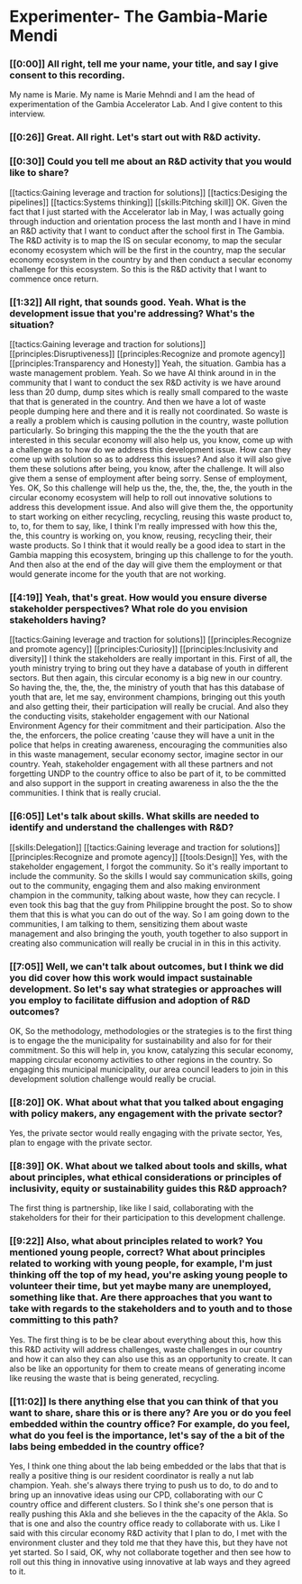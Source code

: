 # Experimenter\- The Gambia\-Marie Mendi 

### [[0:00]] All right, tell me your name, your title, and say I give consent to this recording\.

My name is Marie\. My name is Marie Mehndi and I am the head of experimentation of the Gambia Accelerator Lab\. And I give content to this interview\.

### [[0:26]] Great\. All right\. Let's start out with R&D activity\.

### [[0:30]] Could you tell me about an R&D activity that you would like to share?

[[tactics:Gaining leverage and traction for solutions]]
[[tactics:Desiging the pipelines]]
[[tactics:Systems thinking]]
[[skills:Pitching skill]]
OK\. Given the fact that I just started with the Accelerator lab in May, I was actually going through induction and orientation process the last month and I have in mind an R&D activity that I want to conduct after the school first in The Gambia\. The R&D activity is to map the IS on secular economy, to map the secular economy ecosystem which will be the first in the country, map the secular economy ecosystem in the country by and then conduct a secular economy challenge for this ecosystem\. So this is the R&D activity that I want to commence once return\.


### [[1:32]] All right, that sounds good\. Yeah\. What is the development issue that you're addressing?  What's the situation?

[[tactics:Gaining leverage and traction for solutions]]
[[principles:Disruptiveness]]
[[principles:Recognize and promote agency]]
[[principles:Transparency and Honesty]]
Yeah, the situation\. Gambia has a waste management problem\. Yeah\. So we have AI think around in in the community that I want to conduct the sex R&D activity is we have around less than 20 dump, dump sites which is really small compared to the waste that that is generated in the country\. And then we have a lot of waste people dumping here and there and it is really not coordinated\. So waste is a really a problem which is causing pollution in the country, waste pollution particularly\. So bringing this mapping the the the the youth that are interested in this secular economy will also help us, you know, come up with a challenge as to how do we address this development issue\. How can they come up with solution so as to address this issues? And also it will also give them these solutions after being, you know, after the challenge\. It will also give them a sense of employment after being sorry\. Sense of employment, Yes\. OK, So this challenge will help us the, the, the, the, the, the youth in the circular economy ecosystem will help to roll out innovative solutions to address this development issue\. And also will give them the, the opportunity to start working on either recycling, recycling, reusing this waste product to, to, to, for them to say, like, I think I'm really impressed with how this the, the, this country is working on, you know, reusing, recycling their, their waste products\. So I think that it would really be a good idea to start in the Gambia mapping this ecosystem, bringing up this challenge to for the youth\. And then also at the end of the day will give them the employment or that would generate income for the youth that are not working\.


### [[4:19]] Yeah, that's great\. How would you ensure diverse stakeholder perspectives? What role do you envision stakeholders having?

[[tactics:Gaining leverage and traction for solutions]]
[[principles:Recognize and promote agency]]
[[principles:Curiosity]]
[[principles:Inclusivity and diversity]]
I think the stakeholders are really important in this\. First of all, the youth ministry trying to bring out they have a database of youth in different sectors\. But then again, this circular economy is a big new in our country\. So having the, the, the, the, the ministry of youth that has this database of youth that are, let me say, environment champions, bringing out this youth and also getting their, their participation will really be crucial\. And also they the conducting visits, stakeholder engagement with our National Environment Agency for their commitment and their participation\. Also the the, the enforcers, the police creating 'cause they will have a unit in the police that helps in creating awareness, encouraging the communities also in this waste management, secular economy sector, imagine sector in our country\. Yeah, stakeholder engagement with all these partners and not forgetting UNDP to the country office to also be part of it, to be committed and also support in the support in creating awareness in also the the the communities\. I think that is really crucial\.


### [[6:05]] Let's talk about skills\. What skills are needed to identify and understand the challenges with R&D?

[[skills:Delegation]]
[[tactics:Gaining leverage and traction for solutions]]
[[principles:Recognize and promote agency]]
[[tools:Design]]
Yes, with the stakeholder engagement, I forgot the community\. So it's really important to include the community\. So the skills I would say communication skills, going out to the community, engaging them and also making environment champion in the community, talking about waste, how they can recycle\. I even took this bag that the guy from Philippine brought the post\. So to show them that this is what you can do out of the way\. So I am going down to the communities, I am talking to them, sensitizing them about waste management and also bringing the youth, youth together to also support in creating also communication will really be crucial in in this in this activity\.


### [[7:05]] Well, we can't talk about outcomes, but I think we did you did cover how this work would impact sustainable development\. So let's say what strategies or approaches will you employ to facilitate diffusion and adoption of R&D outcomes?

OK, So the methodology, methodologies or the strategies is to the first thing is to engage the the municipality for sustainability and also for for their commitment\. So this will help in, you know, catalyzing this secular economy, mapping circular economy activities to other regions in the country\. So engaging this municipal municipality, our area council leaders to join in this development solution challenge would really be crucial\.

### [[8:20]] OK\. What about what that you talked about engaging with policy makers, any engagement with the private sector?

Yes, the private sector would really engaging with the private sector, Yes, plan to engage with the private sector\.

### [[8:39]] OK\. What about we talked about tools and skills, what about principles, what ethical considerations or principles of inclusivity, equity or sustainability guides this R&D approach?

The first thing is partnership, like like I said, collaborating with the stakeholders for their for their participation to this development challenge\.

### [[9:22]] Also, what about principles related to work? You mentioned young people, correct? What about principles related to working with young people, for example, I'm just thinking off the top of my head, you're asking young people to volunteer their time, but yet maybe many are unemployed, something like that\. Are there approaches that you want to take with regards to the stakeholders and to youth and to those committing to this path?  
Yes\. The first thing is to be be clear about everything about this, how this this R&D activity will address challenges, waste challenges in our country and how it can also they can also use this as an opportunity to create\. It can also be like an opportunity for them to create means of generating income like reusing the waste that is being generated, recycling\.

### [[11:02]] Is there anything else that you can think of that you want to share, share this or is there any? Are you or do you feel embedded within the country office? For example, do you feel, what do you feel is the importance, let's say of the a bit of the labs being embedded in the country office?  
Yes, I think one thing about the lab being embedded or the labs that that is really a positive thing is our resident coordinator is really a nut lab champion\. Yeah\. she's always there trying to push us to do, to do and to bring up an innovative ideas using our CPD, collaborating with our C country office and different clusters\. So I think she's one person that is really pushing this Akla and she believes in the the capacity of the Akla\. So that is one and also the country office ready to collaborate with us\. Like I said with this circular economy R&D activity that I plan to do, I met with the environment cluster and they told me that they have this, but they have not yet started\. So I said, OK, why not collaborate together and then see how to roll out this thing in innovative using innovative at lab ways and they agreed to it\.

